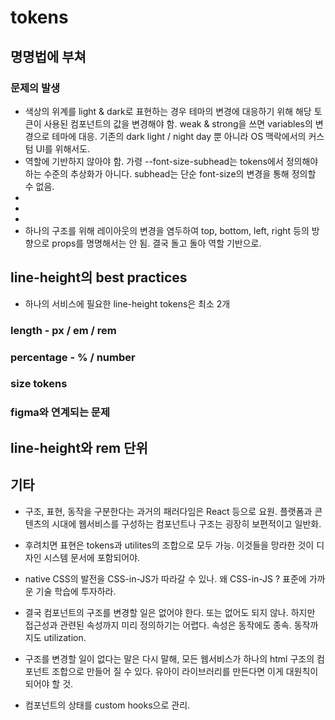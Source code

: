 # tokens

## 명명법에 부쳐
### 문제의 발생
- 색상의 위계를 light & dark로 표현하는 경우 테마의 변경에 대응하기 위해 해당 토큰이 사용된 컴포넌트의 값을 변경해야 함. weak & strong을 쓰면 variables의 변경으로 테마에 대응. 기존의 dark light / night day 뿐 아니라 OS 맥락에서의 커스텀 UI를 위해서도.
- 역할에 기반하지 않아야 함. 가령 --font-size-subhead는 tokens에서 정의해야 하는 수준의 추상화가 아니다. subhead는 단순 font-size의 변경을 통해 정의할 수 없음.
-
-
- 
- 하나의 구조를 위해 레이아웃의 변경을 염두하여 top, bottom, left, right 등의 방향으로 props를 명명해서는 안 됨. 결국 돌고 돌아 역할 기반으로.



## line-height의 best practices
- 하나의 서비스에 필요한 line-height tokens은 최소 2개
### length - px / em / rem
### percentage - % / number
### size tokens
### figma와 연계되는 문제

## line-height와 rem 단위

## 기타
- 구조, 표현, 동작을 구분한다는 과거의 패러다임은 React 등으로 요원. 플랫폼과 콘텐츠의 시대에 웹서비스를 구성하는 컴포넌트나 구조는 굉장히 보편적이고 일반화.
- 후려치면 표현은 tokens과 utilites의 조합으로 모두 가능. 이것들을 망라한 것이 디자인 시스템 문서에 포함되어야.
- native CSS의 발전을 CSS-in-JS가 따라갈 수 있나. 왜 CSS-in-JS ? 표준에 가까운 기술 학습에 투자하라.
- 결국 컴포넌트의 구조를 변경할 일은 없어야 한다. 또는 없어도 되지 않나. 하지만 접근성과 관련된 속성까지 미리 정의하기는 어렵다. 속성은 동작에도 종속. 동작까지도 utilization.
- 구조를 변경할 일이 없다는 말은 다시 말해, 모든 웹서비스가 하나의 html 구조의 컴포넌트 조합으로 만들어 질 수 있다. 유아이 라이브러리를 만든다면 이게 대원칙이 되어야 할 것.



- 컴포넌트의 상태를 custom hooks으로 관리.
